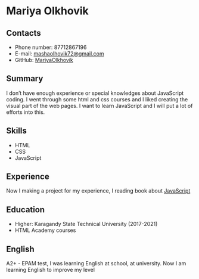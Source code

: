 # Mariya Olkhovik

## Contacts
* Phone number: 87712867196
* E-mail: mashaolhovik72@gmail.com
* GitHub: [MariyaOlkhovik](https://github.com/MariyaOlkhovik)

## Summary
I don’t have enough experience or special knowledges about JavaScript coding. I went through some html and css courses and I liked creating the visual part of the web pages.
I want to learn JavaScript and I will put a lot of efforts into this.

## Skills
* HTML 
* CSS
* JavaScript

## Experience
Now I making a project for my experience, I reading book about [JavaScript](http://learn.javascript.ru/)

## Education
* Higher: Karagandy State Technical University (2017-2021)
* HTML Academy courses

## English
A2+ - EPAM test,
I was learning English at school, at university.
Now I am  learning English to improve my level